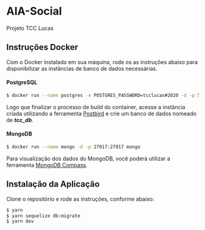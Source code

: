 # AIA-Social
Projeto TCC Lucas

<h2>Instruções Docker</h2>

Com o Docker instalado em sua máquina, rode os as instruções abaixo para disponibilizar as instâncias de banco de dados necessárias.

<h4>PostgreSQL</h4>

```sh
$ docker run --name postgres -e POSTGRES_PASSWORD=tcclucas#2020 -d -p 5432:5432 postgres
```
Logo que finalizar o processo de build do container, acesse a instância criada utilizando a ferramenta [Postbird](https://www.electronjs.org/apps/postbird) e crie um banco de dados nomeado de **_tcc_db_**.

<h4>MongoDB</h4>

```sh
$ docker run --name mongo -d -p 27017:27017 mongo
```
Para visualização dos dados do MongoDB, você poderá utilizar a ferramenta [MongoDB Compass](https://www.mongodb.com/try/download/compass).

<h2>Instalação da Aplicação</h2>

Clone o repositório e rode as instruções, conforme abaixo:

```sh
$ yarn
$ yarn sequelize db:migrate
$ yarn dev
```
